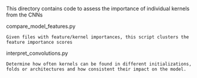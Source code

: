 This directory contains code to assess the importance of individual kernels from the CNNs

compare_model_features.py

	Given files with feature/kernel importances, this script clusters the feature importance scores

interpret_convolutions.py
	
	Determine how often kernels can be found in different initializations, folds or architectures and how consistent their impact on the model.
